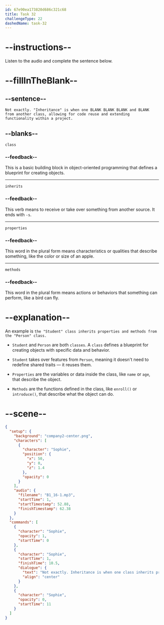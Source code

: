```yaml
---
id: 67e90ea173820d686c321c68
title: Task 32
challengeType: 22
dashedName: task-32
---
```


<!-- (Audio) Sophie: Not exactly. "Inheritance" is when one class inherits properties and methods from another class, allowing for code reuse and extending functionality within a project. -->

# --instructions--

Listen to the audio and complete the sentence below.

# --fillInTheBlank--

## --sentence--

`Not exactly. "Inheritance" is when one BLANK BLANK BLANK and BLANK from another class, allowing for code reuse and extending functionality within a project.`

## --blanks--

`class`

### --feedback--

This is a basic building block in object-oriented programming that defines a blueprint for creating objects.

---

`inherits`

### --feedback--

This verb means to receive or take over something from another source. It ends with `-s`.

---

`properties`

### --feedback--

This word in the plural form means characteristics or qualities that describe something, like the color or size of an apple.

---

`methods`

### --feedback--

This word in the plural form means actions or behaviors that something can perform, like a bird can fly.

# --explanation--

An example is `the "Student" class inherits properties and methods from the "Person" class.`

- `Student` and `Person` are both `classes`. A `class` defines a blueprint for creating objects with specific data and behavior.

- `Student` takes over features from `Person`, meaning it doesn't need to redefine shared traits — it reuses them.

- `Properties` are the variables or data inside the class, like `name` or `age`, that describe the object.

- `Methods` are the functions defined in the class, like `enroll()` or `introduce()`, that describe what the object can do.

# --scene--

```json
{
  "setup": {
    "background": "company2-center.png",
    "characters": [
      {
        "character": "Sophie",
        "position": {
          "x": 50,
          "y": 0,
          "z": 1.4
        },
        "opacity": 0
      }
    ],
    "audio": {
      "filename": "B1_16-1.mp3",
      "startTime": 1,
      "startTimestamp": 52.88,
      "finishTimestamp": 62.38
    }
  },
  "commands": [
    {
      "character": "Sophie",
      "opacity": 1,
      "startTime": 0
    },
    {
      "character": "Sophie",
      "startTime": 1,
      "finishTime": 10.5,
      "dialogue": {
        "text": "Not exactly. Inheritance is when one class inherits properties and methods from another class, allowing for code reuse and extending functionality within a project.",
        "align": "center"
      }
    },
    {
      "character": "Sophie",
      "opacity": 0,
      "startTime": 11
    }
  ]
}
```
